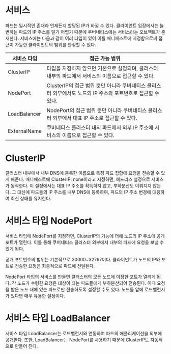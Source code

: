 # 서비스

파드는 일시적인 존재라 언제든지 할당된 IP가 바뀔 수 있다.
클라이언트 입장에서는 늘 변하는 파드의 IP 주소를 알기 어렵기 때문에 쿠버네티스에는 서비스라는 오브젝트가 존재한다.
서비스에는 다음과 같이 여러 타입이 있어 이를 매니페스트에 지정함으로써 접근이 가능한 클라이언트의 범위를 한정할 수 있다.

| 서비스 타입  | 접근 가능 범위                                                                                               |
| ------------ | ------------------------------------------------------------------------------------------------------------ |
| ClusterIP    | 타입을 지정하지 않으면 기본으로 설정되며, 클러스터 내부의 파드에서 서비스의 이름으로 접근할 수 있다.         |
| NodePort     | ClusterIP의 접근 범위 뿐만 아니라 쿠버네티스 클러스터 외부에서도 노드의 IP 주소와 포트번호로 접근할 수 있다. |
| LoadBalancer | NodePort의 접근 범위 뿐만 아니라 쿠버네티스 클러스터 외부에서 대표 IP 주소로 접근할 수 있다.                 |
| ExternalName | 쿠버네티스 클러스터 내의 파드에서 외부 IP 주소에 서비스의 이름으로 접근할 수 있다.                           |

# ClusterIP

클러스터 내부에서 내부 DNS에 등록한 이름으로 특정 파드 집합에 요청을 전송할 수 있게 해준다.
매니페스트에 ClusterIP: none이라고 지정하면, 헤드리스 설정으로 서비스가 동작한다.
이 설정에서는 대표 IP 주소를 획득하지 않고, 부하분산도 이뤄지지 않는다.
그 대신에 파드들의 IP 주소를 내부 DNS에 등록하여, 파드의 IP 주소 변경에 대응하여 최신 상태를 유지한다.

# 서비스 타입 NodePort

서비스 타입에 NodePort를 지정하면, ClusterIP의 기능에 더해 노드의 IP 주소에 공개 포트가 열린다.
이를 통해 쿠버네티스 클러스터 외부에서 내부의 파드에 요청을 보낼 수 있게 된다.

공개 포트번호의 범위는 기본적으로 30000~32767이다.
클라이언트가 노드의 IP와 포트로 전송한 요청은 최종적으로 파드에 전달된다.

NodePort 타입의 서비스를 만들면 클러스터의 모든 노드에 이정한 포트가 열리게 된다.
각 노드가 수령한 요청은 대상이 되는 파드들에게 부하분산되어 전송된다.
이때 요청을 받은 노드 내에 있는 파드로만 전송하도록 설정할 수도 있다.
노드들 앞에 로드밸런서가 있다면 매우 유용한 설정이다.

# 서비스 타입 LoadBalancer

서비스 타입 LoadBalancer는 로드밸런서와 연동하여 파드의 애플리케이션을 외부에 공개한다.
또한, LoadBalancer는 NodePort를 사용하기 때문에 ClusterIP도 자동적으로 만들어 진다.
